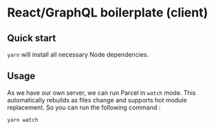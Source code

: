 # React/GraphQL boilerplate (client)

## Quick start

`yarn` will install all necessary Node dependencies.

## Usage

As we have our own server, we can run Parcel in ``watch`` mode. This automatically rebuilds as files change and supports hot module replacement. So you can run the following command :

```sh
yarn watch
```

